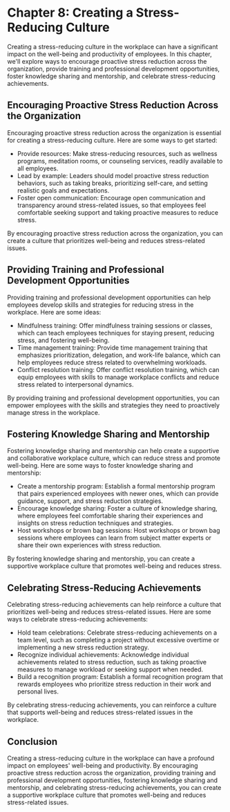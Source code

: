 Chapter 8: Creating a Stress-Reducing Culture
=============================================

Creating a stress-reducing culture in the workplace can have a significant impact on the well-being and productivity of employees. In this chapter, we'll explore ways to encourage proactive stress reduction across the organization, provide training and professional development opportunities, foster knowledge sharing and mentorship, and celebrate stress-reducing achievements.

Encouraging Proactive Stress Reduction Across the Organization
--------------------------------------------------------------

Encouraging proactive stress reduction across the organization is essential for creating a stress-reducing culture. Here are some ways to get started:

* Provide resources: Make stress-reducing resources, such as wellness programs, meditation rooms, or counseling services, readily available to all employees.
* Lead by example: Leaders should model proactive stress reduction behaviors, such as taking breaks, prioritizing self-care, and setting realistic goals and expectations.
* Foster open communication: Encourage open communication and transparency around stress-related issues, so that employees feel comfortable seeking support and taking proactive measures to reduce stress.

By encouraging proactive stress reduction across the organization, you can create a culture that prioritizes well-being and reduces stress-related issues.

Providing Training and Professional Development Opportunities
-------------------------------------------------------------

Providing training and professional development opportunities can help employees develop skills and strategies for reducing stress in the workplace. Here are some ideas:

* Mindfulness training: Offer mindfulness training sessions or classes, which can teach employees techniques for staying present, reducing stress, and fostering well-being.
* Time management training: Provide time management training that emphasizes prioritization, delegation, and work-life balance, which can help employees reduce stress related to overwhelming workloads.
* Conflict resolution training: Offer conflict resolution training, which can equip employees with skills to manage workplace conflicts and reduce stress related to interpersonal dynamics.

By providing training and professional development opportunities, you can empower employees with the skills and strategies they need to proactively manage stress in the workplace.

Fostering Knowledge Sharing and Mentorship
------------------------------------------

Fostering knowledge sharing and mentorship can help create a supportive and collaborative workplace culture, which can reduce stress and promote well-being. Here are some ways to foster knowledge sharing and mentorship:

* Create a mentorship program: Establish a formal mentorship program that pairs experienced employees with newer ones, which can provide guidance, support, and stress reduction strategies.
* Encourage knowledge sharing: Foster a culture of knowledge sharing, where employees feel comfortable sharing their experiences and insights on stress reduction techniques and strategies.
* Host workshops or brown bag sessions: Host workshops or brown bag sessions where employees can learn from subject matter experts or share their own experiences with stress reduction.

By fostering knowledge sharing and mentorship, you can create a supportive workplace culture that promotes well-being and reduces stress.

Celebrating Stress-Reducing Achievements
----------------------------------------

Celebrating stress-reducing achievements can help reinforce a culture that prioritizes well-being and reduces stress-related issues. Here are some ways to celebrate stress-reducing achievements:

* Hold team celebrations: Celebrate stress-reducing achievements on a team level, such as completing a project without excessive overtime or implementing a new stress reduction strategy.
* Recognize individual achievements: Acknowledge individual achievements related to stress reduction, such as taking proactive measures to manage workload or seeking support when needed.
* Build a recognition program: Establish a formal recognition program that rewards employees who prioritize stress reduction in their work and personal lives.

By celebrating stress-reducing achievements, you can reinforce a culture that supports well-being and reduces stress-related issues in the workplace.

Conclusion
----------

Creating a stress-reducing culture in the workplace can have a profound impact on employees' well-being and productivity. By encouraging proactive stress reduction across the organization, providing training and professional development opportunities, fostering knowledge sharing and mentorship, and celebrating stress-reducing achievements, you can create a supportive workplace culture that promotes well-being and reduces stress-related issues.
